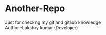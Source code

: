 # Another-Repo
Just for checking my git and github knowledge
<br>
Author -Lakshay kumar (Developer)
